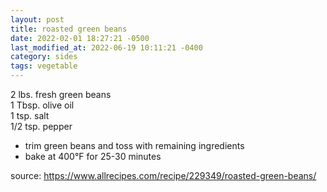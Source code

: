 ```yaml
---
layout: post
title: roasted green beans
date: 2022-02-01 18:27:21 -0500
last_modified_at: 2022-06-19 10:11:21 -0400
category: sides
tags: vegetable
---
```


2 lbs. fresh green beans  
1 Tbsp. olive oil  
1 tsp. salt  
1/2 tsp. pepper  
* trim green beans and toss with remaining ingredients
* bake at 400°F for 25-30 minutes

source: <https://www.allrecipes.com/recipe/229349/roasted-green-beans/>
